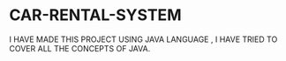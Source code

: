# CAR-RENTAL-SYSTEM
I HAVE MADE THIS PROJECT USING JAVA LANGUAGE , I HAVE TRIED TO COVER ALL THE CONCEPTS OF JAVA.
